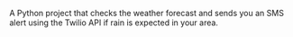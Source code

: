  A Python project that checks the weather forecast and sends you an SMS alert using the Twilio API if rain is expected in your area.
